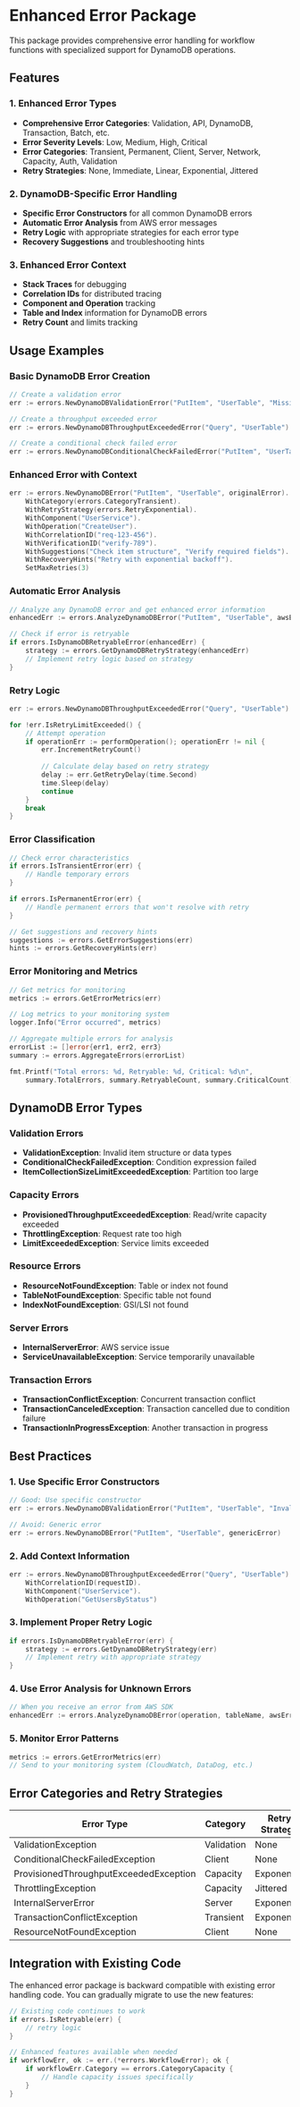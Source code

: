 # Enhanced Error Package

This package provides comprehensive error handling for workflow functions with specialized support for DynamoDB operations.

## Features

### 1. Enhanced Error Types
- **Comprehensive Error Categories**: Validation, API, DynamoDB, Transaction, Batch, etc.
- **Error Severity Levels**: Low, Medium, High, Critical
- **Error Categories**: Transient, Permanent, Client, Server, Network, Capacity, Auth, Validation
- **Retry Strategies**: None, Immediate, Linear, Exponential, Jittered

### 2. DynamoDB-Specific Error Handling
- **Specific Error Constructors** for all common DynamoDB errors
- **Automatic Error Analysis** from AWS error messages
- **Retry Logic** with appropriate strategies for each error type
- **Recovery Suggestions** and troubleshooting hints

### 3. Enhanced Error Context
- **Stack Traces** for debugging
- **Correlation IDs** for distributed tracing
- **Component and Operation** tracking
- **Table and Index** information for DynamoDB errors
- **Retry Count** and limits tracking

## Usage Examples

### Basic DynamoDB Error Creation

```go
// Create a validation error
err := errors.NewDynamoDBValidationError("PutItem", "UserTable", "Missing required field: userId")

// Create a throughput exceeded error
err := errors.NewDynamoDBThroughputExceededError("Query", "UserTable")

// Create a conditional check failed error
err := errors.NewDynamoDBConditionalCheckFailedError("PutItem", "UserTable", "item_exists = false")
```

### Enhanced Error with Context

```go
err := errors.NewDynamoDBError("PutItem", "UserTable", originalError).
    WithCategory(errors.CategoryTransient).
    WithRetryStrategy(errors.RetryExponential).
    WithComponent("UserService").
    WithOperation("CreateUser").
    WithCorrelationID("req-123-456").
    WithVerificationID("verify-789").
    WithSuggestions("Check item structure", "Verify required fields").
    WithRecoveryHints("Retry with exponential backoff").
    SetMaxRetries(3)
```

### Automatic Error Analysis

```go
// Analyze any DynamoDB error and get enhanced error information
enhancedErr := errors.AnalyzeDynamoDBError("PutItem", "UserTable", awsError)

// Check if error is retryable
if errors.IsDynamoDBRetryableError(enhancedErr) {
    strategy := errors.GetDynamoDBRetryStrategy(enhancedErr)
    // Implement retry logic based on strategy
}
```

### Retry Logic

```go
err := errors.NewDynamoDBThroughputExceededError("Query", "UserTable")

for !err.IsRetryLimitExceeded() {
    // Attempt operation
    if operationErr := performOperation(); operationErr != nil {
        err.IncrementRetryCount()
        
        // Calculate delay based on retry strategy
        delay := err.GetRetryDelay(time.Second)
        time.Sleep(delay)
        continue
    }
    break
}
```

### Error Classification

```go
// Check error characteristics
if errors.IsTransientError(err) {
    // Handle temporary errors
}

if errors.IsPermanentError(err) {
    // Handle permanent errors that won't resolve with retry
}

// Get suggestions and recovery hints
suggestions := errors.GetErrorSuggestions(err)
hints := errors.GetRecoveryHints(err)
```

### Error Monitoring and Metrics

```go
// Get metrics for monitoring
metrics := errors.GetErrorMetrics(err)

// Log metrics to your monitoring system
logger.Info("Error occurred", metrics)

// Aggregate multiple errors for analysis
errorList := []error{err1, err2, err3}
summary := errors.AggregateErrors(errorList)

fmt.Printf("Total errors: %d, Retryable: %d, Critical: %d\n", 
    summary.TotalErrors, summary.RetryableCount, summary.CriticalCount)
```

## DynamoDB Error Types

### Validation Errors
- **ValidationException**: Invalid item structure or data types
- **ConditionalCheckFailedException**: Condition expression failed
- **ItemCollectionSizeLimitExceededException**: Partition too large

### Capacity Errors
- **ProvisionedThroughputExceededException**: Read/write capacity exceeded
- **ThrottlingException**: Request rate too high
- **LimitExceededException**: Service limits exceeded

### Resource Errors
- **ResourceNotFoundException**: Table or index not found
- **TableNotFoundException**: Specific table not found
- **IndexNotFoundException**: GSI/LSI not found

### Server Errors
- **InternalServerError**: AWS service issue
- **ServiceUnavailableException**: Service temporarily unavailable

### Transaction Errors
- **TransactionConflictException**: Concurrent transaction conflict
- **TransactionCanceledException**: Transaction cancelled due to condition failure
- **TransactionInProgressException**: Another transaction in progress

## Best Practices

### 1. Use Specific Error Constructors
```go
// Good: Use specific constructor
err := errors.NewDynamoDBValidationError("PutItem", "UserTable", "Invalid data")

// Avoid: Generic error
err := errors.NewDynamoDBError("PutItem", "UserTable", genericError)
```

### 2. Add Context Information
```go
err := errors.NewDynamoDBThroughputExceededError("Query", "UserTable").
    WithCorrelationID(requestID).
    WithComponent("UserService").
    WithOperation("GetUsersByStatus")
```

### 3. Implement Proper Retry Logic
```go
if errors.IsDynamoDBRetryableError(err) {
    strategy := errors.GetDynamoDBRetryStrategy(err)
    // Implement retry with appropriate strategy
}
```

### 4. Use Error Analysis for Unknown Errors
```go
// When you receive an error from AWS SDK
enhancedErr := errors.AnalyzeDynamoDBError(operation, tableName, awsError)
```

### 5. Monitor Error Patterns
```go
metrics := errors.GetErrorMetrics(err)
// Send to your monitoring system (CloudWatch, DataDog, etc.)
```

## Error Categories and Retry Strategies

| Error Type | Category | Retry Strategy | Max Retries |
|------------|----------|----------------|-------------|
| ValidationException | Validation | None | 0 |
| ConditionalCheckFailedException | Client | None | 0 |
| ProvisionedThroughputExceededException | Capacity | Exponential | 5 |
| ThrottlingException | Capacity | Jittered | 5 |
| InternalServerError | Server | Exponential | 3 |
| TransactionConflictException | Transient | Exponential | 3 |
| ResourceNotFoundException | Client | None | 0 |

## Integration with Existing Code

The enhanced error package is backward compatible with existing error handling code. You can gradually migrate to use the new features:

```go
// Existing code continues to work
if errors.IsRetryable(err) {
    // retry logic
}

// Enhanced features available when needed
if workflowErr, ok := err.(*errors.WorkflowError); ok {
    if workflowErr.Category == errors.CategoryCapacity {
        // Handle capacity issues specifically
    }
}
```
